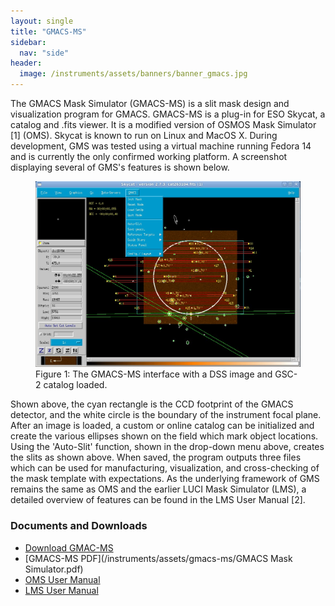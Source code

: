 ```yaml
---
layout: single
title: "GMACS-MS"
sidebar:
  nav: "side"
header:
  image: /instruments/assets/banners/banner_gmacs.jpg
---
```

The GMACS Mask Simulator (GMACS-MS) is a slit mask design and visualization program for GMACS. GMACS-MS is a plug-in for ESO Skycat, a catalog and .fits viewer. It is a modified version of OSMOS Mask Simulator [1] (OMS). Skycat is known to run on Linux and MacOS X. During development, GMS was tested using a virtual machine running Fedora 14 and is currently the only confirmed working platform. A screenshot displaying several of GMS's features is shown below.

<figure>
  <img src="/instruments/assets/gmacs-ms/gmacs-ms.jpg" alt="GMACS-MS">
  <figcaption>Figure 1: The GMACS-MS interface with a DSS image and GSC-2 catalog loaded.</figcaption>
</figure>

Shown above, the cyan rectangle is the CCD footprint of the GMACS detector, and the white circle is the boundary of the instrument focal plane. After an image is loaded, a custom or online catalog can be initialized and create the various ellipses shown on the field which mark object locations. Using the 'Auto-Slit' function, shown in the drop-down menu above, creates the slits as shown above. When saved, the program outputs three files which can be used for manufacturing, visualization, and cross-checking of the mask template with expectations. As the underlying framework of GMS remains the same as OMS and the earlier LUCI Mask Simulator (LMS), a detailed overview of features can be found in the LMS User Manual [2].

### Documents and Downloads
- [Download GMAC-MS](/instruments/assets/gmacs-ms/GMS_001.zip)
- [GMACS-MS PDF](/instruments/assets/gmacs-ms/GMACS Mask Simulator.pdf)
- [OMS User Manual](http://www.astronomy.ohio-state.edu/~martini/osmos/oms.html)
- [LMS User Manual](http://abell.as.arizona.edu/~lbtsci/Instruments/LUCIFER/Documents/LMS_UserManual_v160.pdf)
